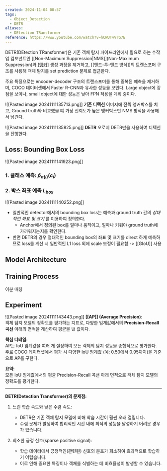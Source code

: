 ```yaml
---
created: 2024-11-04 00:57
tags:
  - Object_Detection
  - DETR
aliases:
  - DEtection TRansformer
reference: https://www.youtube.com/watch?v=hCWUTvVrG7E
---
```















DETR(DEtection TRansformer)은 기존 객체 탐지 파이프라인에서 필요로 하는 수작업 컴포넌트인 [[Non-Maximum Suppression|NMS]](Non-Maximum Suppression)와 [[앵커]](anchor) 생성 과정을 제거하고, [[엔드-투-엔드 방식]]의 트랜스포머 구조를 사용해 객체 탐지를 set prediction 문제로 접근한다. 

주요 특징으로는 encoder-decoder 구조의 트랜스포머를 통해 중복된 예측을 제거하며, COCO 데이터셋에서 Faster R-CNN과 유사한 성능을 보인다. Large object에 강점을 보이나, small object에 대한 성능은 낮아 FPN 적용을 계획 중이다.


![[Pasted image 20241111135713.png]]
**기존 디텍션**
이미지에 잔뜩 앵커박스를 치고, Ground truth와 비교했을 떄 가장 신뢰도가 높은 앵커박스만 NMS 방식을 사용해서 남긴다.

![[Pasted image 20241111135825.png]]
**DETR**
오로지 DETR만을 사용하여 디텍션을 진행한다.

## Loss: Bounding Box Loss
![[Pasted image 20241111141923.png]]
### 1. 클래스 예측: $\hat{p}_{\sigma(i)}(c_i)$
### 2. 박스 좌표 예측 $L_{box}$
![[Pasted image 20241111140252.png]]
- 일반적인 detector에서의 bounding box loss는 예측과 ground truth 간의 _상대적인 좌표 및 크기_ 를 이용하여 정의한다.
	- Anchor에서 정의된 box를 얼마나 움직이고, 얼마나 키워야 ground truth에 가까워지는지를 확인한다.
- 반면 DETR의 경우 절대적인 bounding box의 좌표 및 크기를 direct 하게 예측하므로 loss를 계산 시 일반적인 L1 loss 외에 scale 보정이 필요함 -> [[GIoU]] 사용

## Model Architecture


## Training Process

이분 매칭


## Experiment
![[Pasted image 20241111143443.png]]
**[[AP]] (Average Precision)**:  
객체 탐지 모델의 정확도를 평가하는 지표로, 다양한 임계값에서의 **Precision-Recall 곡선** 아래의 면적을 계산하여 평균을 낸 값이다. 

**핵심 디테일**:  
AP는 IoU 임계값을 여러 개 설정하여 모든 객체의 탐지 성능을 종합적으로 평가한다. 주로 COCO 데이터셋에서 평가 시 다양한 IoU 임계값 (예: 0.50에서 0.95까지)을 기준으로 AP를 구한다.

**요약**:  
모든 IoU 임계값에서의 평균 Precision-Recall 곡선 아래 면적으로 객체 탐지 모델의 정확도를 평가한다.

---



**DETR(Detection Transformer)의 문제점:**

1. 느린 학습 속도와 낮은 수렴 속도:
    - DETR은 기존 객체 탐지 모델에 비해 학습 시간이 훨씬 오래 걸립니다.
    - 수렴 문제가 발생하여 합리적인 시간 내에 최적의 성능을 달성하기 어려운 경우가 있습니다.
    
2. 희소한 긍정 신호(sparse positive signal):
    - 학습 데이터에서 긍정적인(관련된) 신호의 분포가 희소하여 효과적으로 학습하기 어렵습니다.
    - 이로 인해 중요한 특징이나 객체를 식별하는 데 비효율성이 발생할 수 있습니다.
